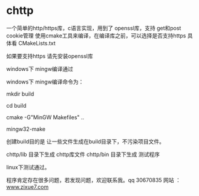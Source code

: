 # chttp
一个简单的http/https库，c语言实现，用到了 openssl库，支持 get和post cookie管理
使用cmake工具来编译，在编译库之前，可以选择是否支持https  具体看 CMakeLists.txt

如果要支持https 请先安装openssl库

windows下 mingw编译通过

windows下 mingw编译命令为：

mkdir build

cd build

cmake -G"MinGW Makefiles" ..

mingw32-make



创建build目的是 让一些文件生成在build目录下，不污染项目文件。

chttp/lib 目录下生成 chttp库文件
chttp/bin 目录下生成 测试程序



linux下测试通过。


程序肯定存在很多问题，若发现问题，欢迎联系我。qq 30670835  网站 ：www.zixue7.com
